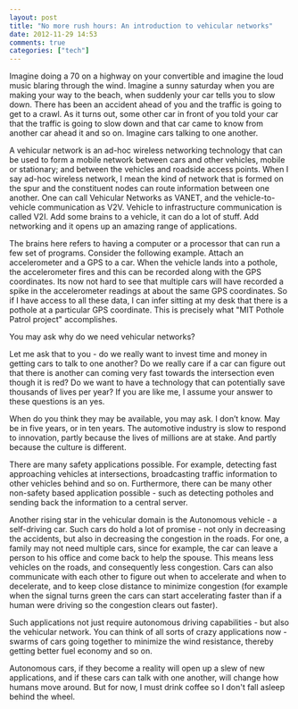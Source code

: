 ```yaml
---
layout: post
title: "No more rush hours: An introduction to vehicular networks"
date: 2012-11-29 14:53
comments: true
categories: ["tech"]
---
```


Imagine doing a 70 on a highway on your convertible and imagine the loud music blaring through the wind. Imagine a sunny saturday when you are making your way to the beach, when suddenly your car tells you to slow down. There has been an accident ahead of you and the traffic is going to get to a crawl. As it turns out, some other car in front of you told your car that the traffic is going to slow down and that car came to know from another car ahead it and so on. Imagine cars talking to one another.

<!--more-->

A vehicular network is an ad-hoc wireless networking technology that can be used to form a mobile network between cars and other vehicles, mobile or stationary; and between the vehicles and roadside access points. When I say ad-hoc wireless network, I mean the kind of network that is formed on the spur and the constituent nodes can route information between one another. One can call Vehicular Networks as VANET, and the vehicle-to-vehicle communication as V2V. Vehicle to infrastructure communication is called V2I. Add some brains to a vehicle, it can do a lot of stuff. Add networking and it opens up an amazing range of applications. 

The brains here refers to having a computer or a processor that can run a few set of programs. Consider the following example. Attach an accelerometer and a GPS to a car. When the vehicle lands into a pothole, the accelerometer fires and this can be recorded along with the GPS coordinates. Its now not hard to see that multiple cars will have recorded a spike in the accelerometer readings at about the same GPS coordinates. So if I have access to all these data, I can infer sitting at my desk that there is a pothole at a particular GPS coordinate.  This is precisely what "MIT Pothole Patrol project" accomplishes.

You may ask why do we need vehicular networks?

Let me ask that to you - do we really want to invest time and money in getting cars to talk to one another? Do we really care if a car can figure out that there is another can coming very fast towards the intersection even though it is red? Do we want to have a technology that can potentially save thousands of lives per year? If you are like me, I assume your answer to these questions is an yes. 

When do you think they may be available, you may ask. I don’t know. May be in five years, or in ten years. The automotive industry is slow to respond to innovation, partly because the lives of millions are at stake. And partly because the culture is different. 


There are many safety applications possible. 
For example, detecting fast approaching vehicles at intersections, broadcasting traffic information to other vehicles behind and so on. 
Furthermore, there can be many other non-safety based application possible - such as detecting potholes and sending back the information to a central server. 

Another rising star in the vehicular domain is the Autonomous vehicle - a self-driving car. Such cars do hold a lot of promise - not only in decreasing the accidents, but also in decreasing the congestion in the roads. For one, a family may not need multiple cars, since for example, the car can leave a person to his office and come back to help the spouse. This means less vehicles on the roads, and consequently less congestion. Cars can also communicate with each other to figure out when to accelerate and when to decelerate, and to keep close distance to minimize congestion (for example when the signal turns green the cars can start accelerating faster than if a human were driving so the congestion clears out faster). 

Such applications not just require autonomous driving capabilities - but also the vehicular network. You can think of all sorts of crazy applications now - swarms of cars going together to minimize the wind resistance, thereby getting better fuel economy and so on. 

Autonomous cars, if they become a reality will open up a slew of new applications, and if these cars can talk with one another, will change how humans move around. But for now, I must drink coffee so I don't fall asleep behind the wheel. 